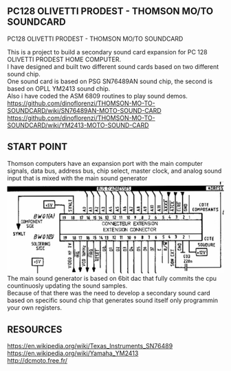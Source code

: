 ## PC128 OLIVETTI PRODEST - THOMSON MO/TO SOUNDCARD
PC128 OLIVETTI PRODEST - THOMSON MO/TO SOUNDCARD

This is a project to build a secondary sound card expansion for PC 128 OLIVETTI PRODEST HOME COMPUTER.<br/>
I have designed and built two different sound cards based on two different sound chip.<br/>
One sound card is based on PSG SN76489AN sound chip, the second is based on OPLL YM2413 sound chip.<br/>
Also i have coded the ASM 6809 routines to play sound demos.<br/>
https://github.com/dinoflorenzi/THOMSON-MO-TO-SOUNDCARD/wiki/SN76489AN-MOTO-SOUND-CARD<br/>
https://github.com/dinoflorenzi/THOMSON-MO-TO-SOUNDCARD/wiki/YM2413-MOTO-SOUND-CARD<br/>
## START POINT
Thomson computers have an expansion port with the main computer signals, data bus, address bus, chip select, master clock, and analog sound input that is mixed with the main sound generator<br/>
![](https://github.com/dinoflorenzi/THOMSON-MO-TO-SOUNDCARD/blob/main/COMMON/Expansion_port.jpg)<br/>
The main sound generator is based on 6bit dac that fully commits the cpu countinuosly updating the sound samples.<br/>
Because of that there was the need to develop a secondary sound card based on specific sound chip that generates sound itself only programmin your own registers.<br/>
## RESOURCES
https://en.wikipedia.org/wiki/Texas_Instruments_SN76489<br/>
https://en.wikipedia.org/wiki/Yamaha_YM2413<br/>
http://dcmoto.free.fr/<br/>
